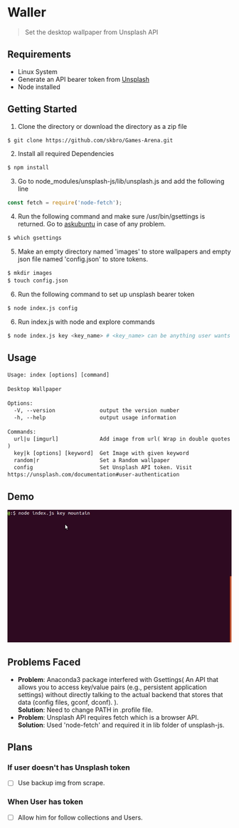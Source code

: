 # Waller

> Set the desktop wallpaper from Unsplash API

## Requirements

 - Linux System
 - Generate an API bearer token from [Unsplash](https://unsplash.com/documentation#user-authentication)
 - Node installed

## Getting Started 

1. Clone the directory or download the directory as a zip file<br>

```sh
$ git clone https://github.com/skbro/Games-Arena.git
```
2. Install all required Dependencies
```sh
$ npm install
```
3. Go to node_modules/unsplash-js/lib/unsplash.js and add the following line
```js
const fetch = require('node-fetch');
```
4. Run the following command and make sure /usr/bin/gsettings is returned. Go to [askubuntu](https://askubuntu.com/questions/558446/my-dconf-gsettings-installation-is-broken-how-can-i-fix-it-without-ubuntu-reins) in case of any problem.
```sh
$ which gsettings
```
5. Make an empty directory named 'images' to store wallpapers and empty json file named 'config.json' to store tokens.
```sh
$ mkdir images
$ touch config.json
```
6. Run the following command to set up unsplash bearer token
```sh
$ node index.js config
```
6. Run index.js with node and explore commands
```sh
$ node index.js key <key_name> # <key_name> can be anything user wants to set as wallpaper e.g. mountain, space, landscape.
```

## Usage

```
Usage: index [options] [command]

Desktop Wallpaper

Options:
  -V, --version              output the version number
  -h, --help                 output usage information

Commands:
  url|u [imgurl]             Add image from url( Wrap in double quotes )
  key|k [options] [keyword]  Get Image with given keyword
  random|r                   Set a Random wallpaper
  config                     Set Unsplash API token. Visit https://unsplash.com/documentation#user-authentication
```

## Demo

![Demo Image](demo/demo.gif)

## Problems Faced
 - **Problem**: Anaconda3 package interfered with Gsettings( An API that allows you to access key/value pairs (e.g., persistent application settings) without directly talking to the actual backend that stores that data (config files, gconf, dconf). ).<br/>
 **Solution**: Need to change PATH in .profile file.
 - **Problem**: Unsplash API requires fetch which is a browser API.<br/>
 **Solution**: Used 'node-fetch' and required it in lib folder of unsplash-js.


## Plans

### If user doesn't has Unsplash token
 - [ ] Use backup img from scrape.

### When User has token 
 - [ ] Allow him for follow collections and Users.